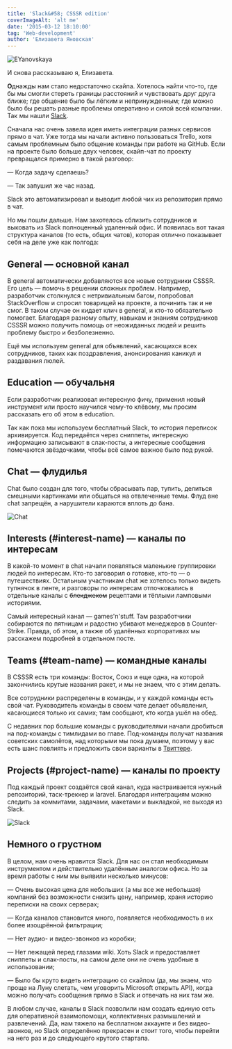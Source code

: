```yaml
---
title: 'Slack&#58; CSSSR edition'
coverImageAlt: 'alt me'
date: '2015-03-12 18:10:00'
tag: 'Web-development'
author: 'Елизавета Яновская'
---
```


![EYanovskaya](/images/eyanovskaya.png)

<Subtitle>
  И снова рассказываю я, Елизавета.
</Subtitle>

**О**днажды нам стало недостаточно скайпа. Хотелось найти что-то, где бы мы смогли стереть границы расстояний и чувствовать друг друга ближе; где общение было бы лёгким и непринужденным; где можно было бы решать разные проблемы оперативно и силой всей компании. Так мы нашли [Slack](http://bit.ly/1Mu3ujA).

Сначала нас очень завела идея иметь интеграции разных сервисов прямо в чат. Уже тогда мы начали активно пользоваться Trello, хотя самым проблемным было общение команды при работе на GitHub. Если на проекте было больше двух человек, скайп-чат по проекту превращался примерно в такой разговор:

<Note>
  <p>— Когда задачу сделаешь?</p>
  <p>— Так запушил же час назад.</p>
</Note>

Slack это автоматизировал и выводит любой чих из репозитория прямо в чат.

Но мы пошли дальше. Нам захотелось сблизить сотрудников и выковать из Slack полноценный удаленный офис. И появилась вот такая структура каналов (то есть, общих чатов), которая отлично показывает себя на деле уже как полгода:

## General — основной канал

В general автоматически добавляются все новые сотрудники CSSSR. Его цель — помочь в решении сложных проблем. Например, разработчик столкнулся с нетривиальным багом, попробовал StackOverflow и спросил товарищей на проекте, а починить так и не смог. В таком случае он кидает клич в general, и кто-то обязательно помогает. Благодаря разному опыту, навыкам и знаниям сотрудников CSSSR можно получить помощь от неожиданных людей и решить проблему быстро и безболезненно.

Ещё мы используем general для объявлений, касающихся всех сотрудников, таких как поздравления, анонсирования каникул и раздавания люлей.

## Education — обучальня

Если разработчик реализовал интересную фичу, применил новый инструмент или просто научился чему-то клёвому, мы просим рассказать его об этом в education.

Так как пока мы используем бесплатный Slack, то история переписок архивируется. Код передаётся через сниппеты,  интересную информацию записывают в слак-посты, а интересные сообщения помечаются звёздочками, чтобы всё самое важное было под рукой.

## Chat — флудилья

Chat было создан для того, чтобы сбрасывать пар, тупить, делиться смешными картинками или общаться на отвлеченные темы. Флуд вне chat запрещён, а нарушители караются вплоть до бана.

![Chat](/images/chat-example.png)

## Interests (#interest-name) — каналы по интересам

В какой-то момент в chat начали появляться маленькие группировки людей по интересам. Кто-то заговорил о готовке, кто-то — о путешествиях. Остальным участникам chat же хотелось только видеть тупнячок в ленте, и разговоры по интересам отпочковались в отдельные каналы с <s>блекджеком</s> рецептами и тёплыми ламповыми историями.

Самый интересный канал — games'n'stuff. Там разработчики собираются по пятницам и радостно убивают менеджеров в Counter-Strike. Правда, об этом, а также об удалённых корпоративах мы расскажем подробней в отдельном посте.

## Teams (#team-name) — командные каналы

В CSSSR есть три команды: Восток, Союз и еще одна, на которой закончились крутые названия ракет, и мы не знаем, что с этим делать.

Все сотрудники распределены в команды, и у каждой команды есть свой чат. Руководитель команды в своем чате делает объявления, касающиеся только их самих; там сообщают, кто когда ушёл на обед.

С недавних пор большие команды с руководителями начали дробиться на под-команды с тимлидами во главе. Под-команды получат названия советских самолётов, над которыми мы пока думаем, поэтому у вас есть шанс повлиять и предложить свои варианты в [Твиттере](http://bit.ly/1EzPmoj).

## Projects (#project-name) — каналы по проекту

Под каждый проект создаётся свой канал, куда настраивается нужный репозиторий, таск-треккер и laravel. Благодаря интеграциям можно следить за коммитами, задачами, макетами и выкладкой, не выходя из Slack.

![Slack](/images/project-example.png)

## Немного о грустном

В целом, нам очень нравится Slack. Для нас он стал необходимым инструментом и действительно удалённым аналогом офиса. Но за время работы с ним мы выявили несколько минусов:

<p>— Очень высокая цена для небольших (а мы все же небольшая) компаний без возможности снизить цену, например, храня историю переписки на своих серверах;</p>
<p>— Когда каналов становится много, появляется необходимость в их более изощрённой фильтрации;</p>
<p>— Нет аудио- и видео-звонков из коробки;</p>
<p>— Нет лежащей перед глазами wiki. Хоть Slack и предоставляет сниппеты и слак-посты, на самом деле они не очень удобные в использовании;</p>
<p>— Было бы круто видеть интеграцию со скайпом (да, мы знаем, что проще на Луну слетать, чем уговорить Microsoft открыть API), когда можно получать сообщения прямо в Slack и отвечать на них там же.</p>

В любом случае, каналы в Slack позволили нам создать единую сеть для оперативной взаимопомощи, коллективных размышлений и развлечений. Да, нам тяжело на бесплатном аккаунте и без видео-звонков, но Slack определённо прекрасен и стоит того, чтобы перейти на него раз и до следующего крутого стартапа.
